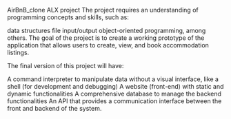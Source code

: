 AirBnB_clone ALX project
The project requires an understanding of programming concepts and skills, such as:

data structures
file input/output
object-oriented programming, among others.
The goal of the project is to create a working prototype of the application that allows users to create, view, and book accommodation listings.

The final version of this project will have:

A command interpreter to manipulate data without a visual interface, like a shell (for development and debugging)
A website (front-end) with static and dynamic functionalities
A comprehensive database to manage the backend functionalities
An API that provides a communication interface between the front and backend of the system.
